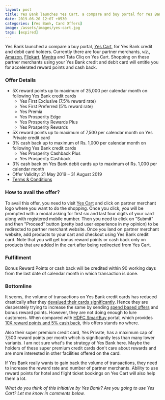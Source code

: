 ```yaml
---
layout: post
title: Yes Bank launches Yes Cart, a compare and buy portal for Yes Bank Cards
date: 2019-06-20 12:07 +0530
categories: [Yes Bank, Card Offers]
image: /assets/images/yes-cart.jpg
tags: [expired]
---
```


Yes Bank launched a compare a buy portal, [Yes Cart](https://yescart.yesbank.in), for Yes Bank credit and debit card holders. Currently there are four partner merchants, _viz._, [Amazon](https://l.cardinfo.in/amazon), [Flipkart](https://l.cardinfo.in/flipkart), [Myntra](https://l.cardinfo.in/myntra) and Tata Cliq on Yes Cart. Shopping on these partner merchants using your Yes Bank credit and debit card will entitle you for accelerated reward points and cash back.

### Offer Details

- 5X reward points up to maximum of 25,000 per calendar month on following Yes Bank credit cards
  - Yes First Exclusive (7.5% reward rate)
  - Yes First Preferred (5% reward rate)
  - Yes Premia
  - Yes Prosperity Edge
  - Yes Prosperity Rewards Plus
  - Yes Prosperity Rewards
- 5X reward points up to maximum of 7,500 per calendar month on Yes Private credit card
- 3% cash back up to maximum of Rs. 1,000 per calendar month on following Yes Bank credit cards
  - Yes Prosperity Cashback Plus
  - Yes Prosperity Cashback
- 3% cash back on Yes Bank debit cards up to maximum of Rs. 1,000 per calendar month
- Offer Validity: 21 May 2019 – 31 August 2019
- [Terms & Conditions](https://yescart.yesbank.in/termsAndConditions)

### How to avail the offer?

To avail this offer, you need to visit [Yes Cart](https://yescart.yesbank.in) and click on partner merchant logo where you want to do the shopping. Once you click, you will be prompted with a modal asking for first six and last four digits of your card along with registered mobile number. Then you need to click on "Submit" and then "Proceed" button (pretty bad user experience in my opinion) to be redirected to partner merchant website. Once you land on partner merchant website, add products to your cart and checkout using Yes Bank credit card. Note that you will get bonus reward points or cash back only on products that are added in the cart after being redirected from Yes Cart.

### Fulfillment

Bonus Reward Points or cash back will be credited within 90 working days from the last date of calendar month in which transaction is done.

### Bottomline

It seems, the volume of transactions on Yes Bank credit cards has reduced drastically after they [devalued their cards significantly](/yes-bank-credit-cards-rewards-reduced/). Hence they are desperately trying to increase the same by sending [spend based offers](/yes-bank-credit-card-spend-based-offers-may-2019/) and bonus reward points. However, they are not doing enough to lure customers. When compared with [HDFC SmartBuy](https://offers.smartbuy.hdfcbank.com/) portal, which provides [10X reward points and 5% cash back](/hdfc-smartbuy-10x-program-revamped-and-extended-till-june-2019/), this offers stands no where.

Also their super premium credit card, Yes Private, has a maximum cap of 7,500 reward points per month which is significantly less than many lower variants. I am not sure what's the strategy of Yes Bank here. Maybe the holders of these super premium credit cards don't care about rewards and are more interested in other facilities offered on the card.

If Yes Bank really wants to gain back the volume of transactions, they need to increase the reward rate and number of partner merchants. Ability to use reward points for hotel and flight ticket bookings on Yes Cart will also help them a lot.

_What do you think of this initiative by Yes Bank? Are you going to use Yes Cart? Let me know in comments below._
